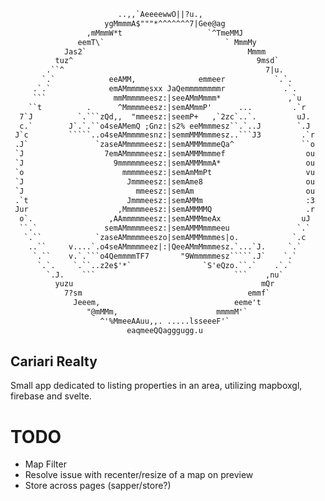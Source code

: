 ```txt
                        ..,,`AeeeewwO||?u.,
                     ygMmmmA$"""*^^^^^^^7|Gee@ag
                 ,mMmmW*t                   `^TmeMMJ
               eemT\`                           ` MmmMy
            Jas2`                                    Mmmm
          tuz^                                         9msd`
        .``^                                             7|u.
       `.`            eeAMM,              emmeer           `.`.
     .`.`             emAMmmmmesxx JaQemmmmmmmmr             .`.
     ```               mmMmmmmeesz:|seeAMmMmmm*               ,`u
    ``t          .      ^Mmmmmeesz:|semAMmmP'      ...         .`r
  7`J          `.```zQd,,  "mmeesz:|seemP+   ,`2zc`..`.         uJ.
  c.`        J`.`.``o4seAMemQ ;Gnz:|s2% eeMmmmesz``.`..J        `.J
 J`c         `````..o4seAMmmmmesnz:|semmMMMmmmesz..```J3         .`r
 .J`               `zaseAMmmmmeesz:|semAMMMmmmeQa^               ``o
 `J                  7emAMmmmmeesz:|semAMMMmmmef                  ou
 `J                    9mmmmmmeesz:|semAMMMmmA*                   ou
 `o                      mmmmmeesz:|semAmMmPt                     vu
 `J                       Jmmmeesz:|semAme8                       ou
 `J                         mmeesz:|semAm                         ou
 .`t                      Jmmmeesz:|semAMMm                       :3
 Jur                    ,Mmmmmeesz:|semAMMMMQ                     .r
  o`.                 ,AAmmmmmeesz:|semAMMMmeAx                  uJ
  ``.`               semAMmmmmeesz:|semAMMMmmmeeu               `.`
   `.``            `zaseAMmmmmeeszo|semAMMMmmmes|o.            `.c
    ..``     v....`.o4seAMmmmmeez|:|QeeAMmMmmmesz.`...`J.     `.`
     `.``    v.`.```o4QemmmmTF7       "9Wmmmmmesz`````.J`    `.`
      `.`.    `.``..z2e$'*`                `S'eQzo.``.`    .`.`
        `.J.    ```                               ```    ,nu`
          yuzu                                          mQr
            7?sm                                     emmf`
              Jeeem,                              eeme't
                 "@mMMm,                      mmmmM'`
                    ^'%MmeeAAuu,,. .....lsseeeF'`
                          eaqmeeQQagggugg.u
```

## Cariari Realty

Small app dedicated to listing properties in an area, utilizing mapboxgl, firebase and svelte.

# TODO

- Map Filter
- Resolve issue with recenter/resize of a map on preview
- Store across pages (sapper/store?)